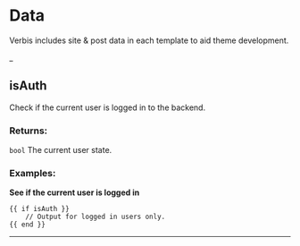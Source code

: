 # Data

Verbis includes site & post data in each template to aid theme development.

_

## isAuth

Check if the current user is logged in to the backend.

### Returns:

`bool` The current user state.

### Examples:

**See if the current user is logged in**

```
{{ if isAuth }}
    // Output for logged in users only.
{{ end }}
```

___
## 

